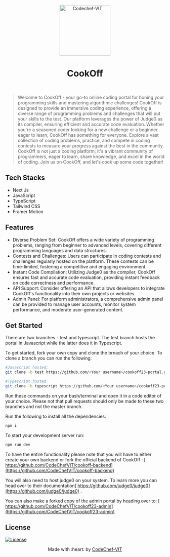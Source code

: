 <p align="center"><a href="https://www.codechefvit.com" target="_blank"><img src="https://i.ibb.co/4J9LXxS/cclogo.png" width=160 title="CodeChef-VIT" alt="Codechef-VIT"></a>
</p>

<h1 align="center"> CookOff </h1>
<br/>

> <p>Welcome to CookOff - your go-to online coding portal for honing your programming skills and mastering algorithmic challenges! CookOff is designed to provide an immersive coding experience, offering a diverse range of programming problems and challenges that will put your skills to the test. Our platform leverages the power of Judge0 as its compiler, ensuring efficient and accurate code evaluation. Whether you're a seasoned coder looking for a new challenge or a beginner eager to learn, CookOff has something for everyone. Explore a vast collection of coding problems, practice, and compete in coding contests to measure your progress against the best in the community. CookOff is not just a coding platform; it's a vibrant community of programmers, eager to learn, share knowledge, and excel in the world of coding. Join us on CookOff, and let's cook up some code together!</p>

## Tech Stacks

- Next Js
- JavaScript
- TypeScript
- Tailwind CSS
- Framer Motion

## Features

- Diverse Problem Set: CookOff offers a wide variety of programming problems, ranging from beginner to advanced levels, covering different programming languages and data structures.
- Contests and Challenges: Users can participate in coding contests and challenges regularly hosted on the platform. These contests can be time-limited, fostering a competitive and engaging environment.
- Instant Code Compilation: Utilizing Judge0 as the compiler, CookOff ensures fast and accurate code evaluation, providing instant feedback on code correctness and performance.
- API Support: Consider offering an API that allows developers to integrate CookOff's functionality into their own projects or websites.
- Admin Panel: For platform administrators, a comprehensive admin panel can be provided to manage user accounts, monitor system performance, and moderate user-generated content.

## Get Started

There are two branches - test and typescript. The test branch hosts the portal in Javascript while the latter does it in Typescript.

To get started, fork your own copy and clone the brnach of your choice. To clone a branch you can run the following:

```bash
#Javascript hosted:
git clone -b test https://github.com/<Your username>/cookoff23-portal.git

#Typescript hosted
git clone -b typescript https://github.com/<Your username>/cookoff23-portal.git

```

Run these commands on your bash/terminal and open it in a code editor of your choice.
Please not that pull requests should only be made to these two branches and not the master branch.

Run the following to install all the dependencies:

```bash
npm i
```

To start your development server run:

```bash
npm run dev

```

To have the entire functionality please note that you will have to either create your own backend or fork the official backend of CookOff :
[ https://github.com/CodeChefVIT/cookoff-backend](https://github.com/CodeChefVIT/cookoff-backend)

You will also need to host judge0 on your system. To learn more you can head over to their documentation[ https://github.com/judge0/judge0](https://github.com/judge0/judge0) .

You can also make a forked copy of the admin portal by heading over to: [ https://github.com/CodeChefVIT/cookoff23-admin](https://github.com/CodeChefVIT/cookoff23-admin)

## License

[![License](http://img.shields.io/:license-mit-blue.svg?style=flat-square)](http://badges.mit-license.org)

<p align="center">
	Made with :heart: by <a href="https://www.codechefvit.com" target="_blank">CodeChef-VIT</a>
</p>
